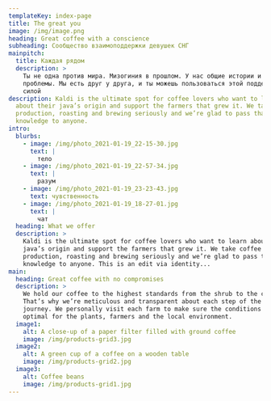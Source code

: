 ```yaml
---
templateKey: index-page
title: The great you
image: /img/image.png
heading: Great coffee with a conscience
subheading: Сообщество взаимоподдержки девушек СНГ
mainpitch:
  title: Каждая рядом
  description: >
    Ты не одна против мира. Мизогиния в прошлом. У нас общие истории и схожие
    проблемы. Мы есть друг у друга, и ты можешь пользоваться этой поддержкой и
    силой
description: Kaldi is the ultimate spot for coffee lovers who want to learn
  about their java’s origin and support the farmers that grew it. We take coffee
  production, roasting and brewing seriously and we’re glad to pass that
  knowledge to anyone.
intro:
  blurbs:
    - image: /img/photo_2021-01-19_22-15-30.jpg
      text: |
        тело
    - image: /img/photo_2021-01-19_22-57-34.jpg
      text: |
        разум
    - image: /img/photo_2021-01-19_23-23-43.jpg
      text: чувственность
    - image: /img/photo_2021-01-19_18-27-01.jpg
      text: |
        чат
  heading: What we offer
  description: >
    Kaldi is the ultimate spot for coffee lovers who want to learn about their
    java’s origin and support the farmers that grew it. We take coffee
    production, roasting and brewing seriously and we’re glad to pass that
    knowledge to anyone. This is an edit via identity...
main:
  heading: Great coffee with no compromises
  description: >
    We hold our coffee to the highest standards from the shrub to the cup.
    That’s why we’re meticulous and transparent about each step of the coffee’s
    journey. We personally visit each farm to make sure the conditions are
    optimal for the plants, farmers and the local environment.
  image1:
    alt: A close-up of a paper filter filled with ground coffee
    image: /img/products-grid3.jpg
  image2:
    alt: A green cup of a coffee on a wooden table
    image: /img/products-grid2.jpg
  image3:
    alt: Coffee beans
    image: /img/products-grid1.jpg
---
```

